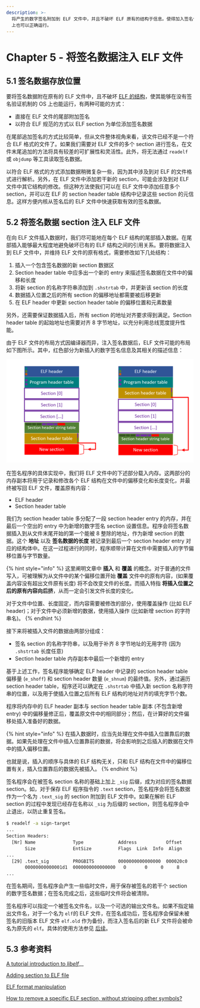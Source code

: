 ```yaml
---
description: >-
  将产生的数字签名附加到 ELF 文件中，并且不破坏 ELF 原有的结构于信息。使得加入签名信息的 ELF 文件也能够在没有签名验证机制的普通 Linux
  上也可以正确运行。
---
```


# Chapter 5 - 将签名数据注入 ELF 文件

## 5.1 签名数据存放位置

要将签名数据附在原有的 ELF 文件中，且不破坏 [ELF 的结构](../group-1-kernel-signature-verification/chapter-2-elf-format-analysis.md)，使其能够在没有签名验证机制的 OS 上也能运行，有两种可能的方式：

* 直接在 ELF 文件的尾部附加签名
* 以符合 ELF 规范的方式以 ELF section 为单位添加签名数据

在尾部追加签名的方式比较简单，但从文件整体视角来看，该文件已经不是一个符合 ELF 格式的文件了。如果我们需要对 ELF 文件的多个 section 进行签名，在文件末尾追加的方法将具有较差的可扩展性和灵活性。此外，将无法通过 `readelf` 或 `objdump` 等工具读取签名数据。

以符合 ELF 格式的方式添加数据稍微复杂一些，因为其中涉及到对 ELF 的文件格式进行解析。另外，在 ELF 文件中添加若干新的 section，可能会涉及到对 ELF 文件中其它结构的修改。但这种方法使我们可以在 ELF 文件中添加任意多个 section，并可以在 ELF 的 section header table 结构中记录这些 section 的元信息。这样方便内核从签名后的 ELF 文件中快速获取有效的签名数据。

## 5.2 将签名数据 section 注入 ELF 文件

在向 ELF 文件插入数据时，我们尽可能地在每个 ELF 结构的尾部插入数据。在尾部插入能够最大程度地避免破坏已有的 ELF 结构之间的引用关系。要将数据注入到 ELF 文件中，并维持 ELF 文件的原有格式，需要修改如下几处结构：

1. 插入一个包含签名数据的新 section 数据区
2. Section header table 中应多出一个新的 entry 来描述签名数据在文件中的偏移和长度
3. 将新 section 的名称字符串添加到 `.shstrtab` 中，并更新该 section 的长度
4. 数据插入位置之后的所有 section 的偏移地址都需要被后移更新
5. 在 ELF header 中更新 section header table 的偏移位置和元素数量

另外，还需要保证数据插入后，所有 section 的地址对齐要求得到满足。Section header table 的起始地址也需要对齐 8 字节地址，以充分利用总线宽度提升性能。

由于 ELF 文件的布局方式因编译器而异，注入签名数据后，ELF 文件可能的布局如下图所示。其中，红色部分为新插入的数字签名信息及其相关的描述信息：

![&#x6CE8;&#x5165;&#x7B7E;&#x540D;&#x540E;&#x7684; ELF &#x6587;&#x4EF6;](../.gitbook/assets/elf-new-section.png)

在签名程序的具体实现中，我们将 ELF 文件中的下述部分载入内存。这两部分的内存副本将用于记录和修改各个 ELF 结构在文件中的偏移变化和长度变化，并最终被写回 ELF 文件，覆盖原有内容：

* ELF header
* Section header table

我们为 section header table 多分配了一段 section header entry 的内存，并在最后一个空出的 entry 中为新增的数字签名 section 设置信息。程序会将签名数据插入到从文件末尾开始的第一个能被 8 整除的地址，作为新增 section 的数据。这个 **地址** 以及 **签名数据的长度** 被记录到最后一个 section header entry 对应的结构体中。在这一过程进行的同时，程序顺带计算在文件中需要插入的字节偏移位置与字节数量。

{% hint style="info" %}
这里阐明文章中 **插入** 和 **覆盖** 的概念。对于普通的文件写入，可被理解为从文件中的某个偏移位置开始 **覆盖** 文件中的原有内容，\(如果覆盖内容没有超出文件原有长度\) 将不会改变文件的长度。而插入特指 **将插入位置之后的原有内容向后挤**，从而一定会引发文件长度的变化。

对于文件中位置、长度固定，而内容需要被修改的部分，使用覆盖操作 \(比如 ELF header\)；对于文件中必须新增的数据，使用插入操作 \(比如新增 section 的字符串名\)。
{% endhint %}

接下来将被插入文件的数据由两部分组成：

* 签名 section 的名称字符串，以及用于补齐 8 字节地址的无用字符 \(因为 `.shstrtab` 长度任意\)
* Section header table 内存副本中最后一个新增的 entry

基于上述工作，签名程序能够确定 ELF header 中记录的 section header table 偏移量 \(`e_shoff`\) 和 section header 数量 \(`e_shnum`\) 的最终值。另外，通过遍历 section header table，程序还可以确定在 `.shstrtab` 中插入新 section 名称字符串的位置，以及用于使插入位置之后所有 ELF 结构的地址对齐的填充字节个数。

程序将内存中的 ELF header 副本与 section header table 副本 \(不包含新增 entry\) 中的偏移量修正后，覆盖原文件中的相同部分；然后，在计算好的文件偏移处插入准备好的数据。

{% hint style="info" %}
在插入数据时，应当先处理在文件中插入位置靠后的数据。如果先处理在文件中插入位置靠前的数据，将会影响到之后插入的数据在文件中的插入偏移位置。

也就是说，插入的顺序与具体的 ELF 结构无关，只和 ELF 结构在文件中的偏移位置有关，插入位置靠后的数据先被插入。
{% endhint %}

签名程序会在被签名 section 名称的基础上加上 `_sig` 后缀，成为对应的签名数据 section。如，对于保存 ELF 程序指令的 `.text` section，签名程序会将签名数据作为一个名为 `.text_sig` 的 section 附加到 ELF 文件中。如果在解析 ELF section 的过程中发现已经存在名称以 `_sig` 为后缀的 section，则签名程序会中止退出，以防止重复签名。

```bash
$ readelf -a sign-target
...
Section Headers:
  [Nr] Name              Type             Address           Offset
       Size              EntSize          Flags  Link  Info  Align
...
  [29] .text_sig         PROGBITS         0000000000000000  000020c0
       00000000000001d1  0000000000000000   O       0     0     8
...
```

在签名期间，签名程序会产生一些临时文件，用于保存被签名的若干个 section 的数字签名数据；在签名完成之后，这些临时文件将会被清除。

签名程序可以指定一个被签名文件名，以及一个可选的输出文件名。如果不指定输出文件名，对于一个名为 `elf`的 ELF 文件，在签名成功后，签名程序会保留未被签名的旧版本 ELF 文件 `elf.old` 作为备份，而注入签名后的新 ELF 文件将会被命名为原先的 `elf`。具体的使用方法参见 [后续](../group-3-usage/chapter-9-elf-sign.md#82-qian-ming-cheng-xu-de-shi-yong-fang-shi)。

## 5.3 参考资料

[A tutorial introduction to _libelf_](https://sourceforge.net/projects/elftoolchain/files/Documentation/libelf-by-example/20120308/libelf-by-example.pdf/download)\_\_

[Adding section to ELF file](https://stackoverflow.com/questions/1088128/adding-section-to-elf-file)

[ELF format manipulation](https://stackoverflow.com/questions/7601344/elf-format-manipulation)

[How to remove a specific ELF section, without stripping other symbols?](https://stackoverflow.com/questions/31453859/how-to-remove-a-specific-elf-section-without-stripping-other-symbols)

